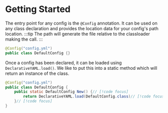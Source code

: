 # Getting Started
The entry point for any config is the `@Config` annotation.
It can be used on any class declaration and provides the location data for your config's path location.
:::tip
The path will generate the file relative to the classloader making the call.
:::
```java
@Config("config.yml")
public class DefaultConfig {}
```
Once a config has been declared, it can be loaded using `DeclarativeYAML.load()`.
We like to put this into a static method which will return an instance of the class.
```java
@Config("config.yml")
public class DefaultConfig {
    public static DefaultConfig New() {// [!code focus]
        return DeclarativeYAML.load(DefaultConfig.class)// [!code focus]
    }// [!code focus]
}
```